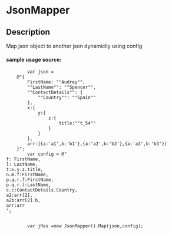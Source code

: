 # JsonMapper 

## Description

Map json object to another json dynamiclly using config  

#### sample usage source:
```
        var json =
    @"{
        FirstName: ""Audrey"",
        ""LastName"": ""Spencer"",
        ""ContactDetails"": {
            ""Country"": ""Spain""
        },
        x:{
            y:{
                z:{
                    title:""t_54""
                }
            }
        },
        arr:[{a:'a1',b:'b1'},{a:'a2',b:'b2'},{a:'a3',b:'b3'}]
    }";
        var config = @"
f: FirstName,
l: LastName,
t:x.y.z.title,
n.m.f:FirstName,
p.q.r.f:FirstName,
p.q.r.l:LastName,
c.c:ContactDetails.Country,
a2:arr[2],
a2b:arr[2].b,
arr:arr
";


        var jRes =new JsonMapper().Map(json,config);
```